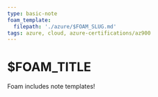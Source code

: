 ```yaml
---
type: basic-note
foam_template:
  filepath: './azure/$FOAM_SLUG.md'
tags: azure, cloud, azure-certifications/az900
---
```


# $FOAM_TITLE

Foam includes note templates! 
 